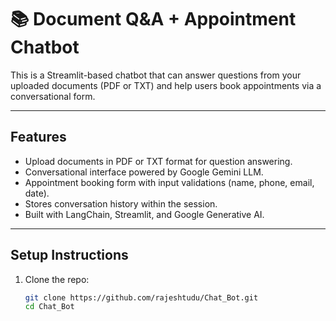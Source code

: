 # 📚 Document Q&A + Appointment Chatbot

This is a Streamlit-based chatbot that can answer questions from your uploaded documents (PDF or TXT) and help users book appointments via a conversational form.

---

## Features

- Upload documents in PDF or TXT format for question answering.
- Conversational interface powered by Google Gemini LLM.
- Appointment booking form with input validations (name, phone, email, date).
- Stores conversation history within the session.
- Built with LangChain, Streamlit, and Google Generative AI.

---

## Setup Instructions

1. Clone the repo:

   ```bash
   git clone https://github.com/rajeshtudu/Chat_Bot.git
   cd Chat_Bot
